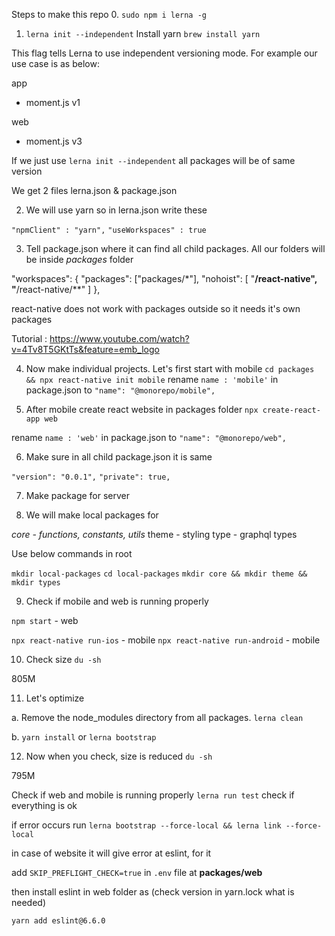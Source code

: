 Steps to make this repo
0. `sudo npm i lerna -g`

1. `lerna init --independent`
Install yarn
`brew install yarn`

This flag tells Lerna to use independent versioning mode. For example our use case is as below: 

app
 - moment.js v1

 web
 - moment.js v3

 If we just use `lerna init --independent` all packages will be of same version

We get 2 files lerna.json & package.json

2. We will use yarn so in lerna.json write these

  `"npmClient" : "yarn",`
  `"useWorkspaces" : true`

3. Tell package.json where it can find all child packages. All our folders will be inside *packages* folder

"workspaces": {
    "packages": ["packages/*"],
     "nohoist": [
      "**/react-native",
      "**/react-native/**"
    ]
},

react-native does not work with packages outside so it needs it's own packages

Tutorial : https://www.youtube.com/watch?v=4Tv8T5GKtTs&feature=emb_logo 

4. Now make individual projects. Let's first start with mobile
`cd packages && npx react-native init mobile`
rename `name : 'mobile'` in package.json to `"name": "@monorepo/mobile",`

5. After mobile create react website in packages folder
`npx create-react-app web`

rename `name : 'web'` in package.json to `"name": "@monorepo/web",`

6. Make sure in all child package.json it is same

`"version": "0.0.1",`
`"private": true,`

7. Make package for server

8. We will make local packages for

*core - functions, constants, utils*
theme - styling
type - graphql types

Use below commands in root 

`mkdir local-packages`
`cd local-packages`
`mkdir core && mkdir theme && mkdir types`

9. Check if mobile and web is running properly

`npm start` - web

`npx react-native run-ios` - mobile
`npx react-native run-android` - mobile

10. Check size
`du -sh`

805M

11. Let's optimize

a. Remove the node_modules directory from all packages. 
`lerna clean`

b. `yarn install` or `lerna bootstrap`

12. Now when you check, size is reduced
`du -sh`

795M

Check if web and mobile is running properly
`lerna run test`
check if everything is ok

if error occurs run 
`lerna bootstrap --force-local && lerna link --force-local`

in case of website it will give error at eslint, for it

add 
`SKIP_PREFLIGHT_CHECK=true` in `.env` file at **packages/web**

then install eslint in web folder as (check version in yarn.lock what is needed)

`yarn add eslint@6.6.0`


